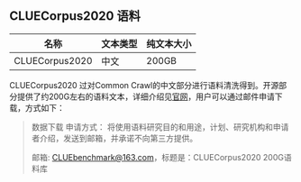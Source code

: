## CLUECorpus2020 语料

| 名称 | 文本类型 | 纯文本大小 |
|-|-|-|
| CLUECorpus2020| 中文 | 200GB |

CLUECorpus2020 过对Common Crawl的中文部分进行语料清洗得到。开源部分提供了约200G左右的语料文本，详细介绍见[官网](https://github.com/CLUEbenchmark/CLUECorpus2020#%E6%95%B0%E6%8D%AE%E4%B8%8B%E8%BD%BD)，用户可以通过邮件申请下载，方式如下：

> 数据下载
> 申请方式： 将使用语料研究目的和用途，计划、研究机构和申请者介绍，发送到邮箱，并承诺不向第三方提供。
>
> 邮箱: CLUEbenchmark@163.com，标题是：CLUECorpus2020 200G语料库
